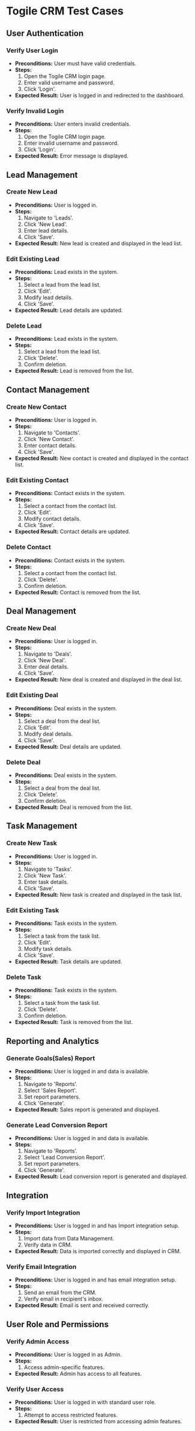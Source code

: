 # Togile CRM Test Cases

## User Authentication

### Verify User Login
- **Preconditions:** User must have valid credentials.
- **Steps:**
  1. Open the Togile CRM login page.
  2. Enter valid username and password.
  3. Click 'Login'.
- **Expected Result:** User is logged in and redirected to the dashboard.

### Verify Invalid Login
- **Preconditions:** User enters invalid credentials.
- **Steps:**
  1. Open the Togile CRM login page.
  2. Enter invalid username and password.
  3. Click 'Login'.
- **Expected Result:** Error message is displayed.

## Lead Management

### Create New Lead
- **Preconditions:** User is logged in.
- **Steps:**
  1. Navigate to 'Leads'.
  2. Click 'New Lead'.
  3. Enter lead details.
  4. Click 'Save'.
- **Expected Result:** New lead is created and displayed in the lead list.

### Edit Existing Lead
- **Preconditions:** Lead exists in the system.
- **Steps:**
  1. Select a lead from the lead list.
  2. Click 'Edit'.
  3. Modify lead details.
  4. Click 'Save'.
- **Expected Result:** Lead details are updated.

### Delete Lead
- **Preconditions:** Lead exists in the system.
- **Steps:**
  1. Select a lead from the lead list.
  2. Click 'Delete'.
  3. Confirm deletion.
- **Expected Result:** Lead is removed from the list.

## Contact Management

### Create New Contact
- **Preconditions:** User is logged in.
- **Steps:**
  1. Navigate to 'Contacts'.
  2. Click 'New Contact'.
  3. Enter contact details.
  4. Click 'Save'.
- **Expected Result:** New contact is created and displayed in the contact list.

### Edit Existing Contact
- **Preconditions:** Contact exists in the system.
- **Steps:**
  1. Select a contact from the contact list.
  2. Click 'Edit'.
  3. Modify contact details.
  4. Click 'Save'.
- **Expected Result:** Contact details are updated.

### Delete Contact
- **Preconditions:** Contact exists in the system.
- **Steps:**
  1. Select a contact from the contact list.
  2. Click 'Delete'.
  3. Confirm deletion.
- **Expected Result:** Contact is removed from the list.

## Deal Management

### Create New Deal
- **Preconditions:** User is logged in.
- **Steps:**
  1. Navigate to 'Deals'.
  2. Click 'New Deal'.
  3. Enter deal details.
  4. Click 'Save'.
- **Expected Result:** New deal is created and displayed in the deal list.

### Edit Existing Deal
- **Preconditions:** Deal exists in the system.
- **Steps:**
  1. Select a deal from the deal list.
  2. Click 'Edit'.
  3. Modify deal details.
  4. Click 'Save'.
- **Expected Result:** Deal details are updated.

### Delete Deal
- **Preconditions:** Deal exists in the system.
- **Steps:**
  1. Select a deal from the deal list.
  2. Click 'Delete'.
  3. Confirm deletion.
- **Expected Result:** Deal is removed from the list.

## Task Management

### Create New Task
- **Preconditions:** User is logged in.
- **Steps:**
  1. Navigate to 'Tasks'.
  2. Click 'New Task'.
  3. Enter task details.
  4. Click 'Save'.
- **Expected Result:** New task is created and displayed in the task list.

### Edit Existing Task
- **Preconditions:** Task exists in the system.
- **Steps:**
  1. Select a task from the task list.
  2. Click 'Edit'.
  3. Modify task details.
  4. Click 'Save'.
- **Expected Result:** Task details are updated.

### Delete Task
- **Preconditions:** Task exists in the system.
- **Steps:**
  1. Select a task from the task list.
  2. Click 'Delete'.
  3. Confirm deletion.
- **Expected Result:** Task is removed from the list.

## Reporting and Analytics

### Generate Goals(Sales) Report
- **Preconditions:** User is logged in and data is available.
- **Steps:**
  1. Navigate to 'Reports'.
  2. Select 'Sales Report'.
  3. Set report parameters.
  4. Click 'Generate'.
- **Expected Result:** Sales report is generated and displayed.

### Generate Lead Conversion Report
- **Preconditions:** User is logged in and data is available.
- **Steps:**
  1. Navigate to 'Reports'.
  2. Select 'Lead Conversion Report'.
  3. Set report parameters.
  4. Click 'Generate'.
- **Expected Result:** Lead conversion report is generated and displayed.

## Integration

### Verify Import Integration
- **Preconditions:** User is logged in and has Import integration setup.
- **Steps:**
  1. Import data from Data Management.
  2. Verify data in CRM.
- **Expected Result:** Data is imported correctly and displayed in CRM.

### Verify Email Integration
- **Preconditions:** User is logged in and has email integration setup.
- **Steps:**
  1. Send an email from the CRM.
  2. Verify email in recipient's inbox.
- **Expected Result:** Email is sent and received correctly.

## User Role and Permissions

### Verify Admin Access
- **Preconditions:** User is logged in as Admin.
- **Steps:**
  1. Access admin-specific features.
- **Expected Result:** Admin has access to all features.

### Verify User Access
- **Preconditions:** User is logged in with standard user role.
- **Steps:**
  1. Attempt to access restricted features.
- **Expected Result:** User is restricted from accessing admin features.
